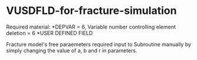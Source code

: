 # VUSDFLD-for-fracture-simulation

Required material: 
*DEPVAR = 6, Variable number controlling element deletion = 6
*USER DEFINED FIELD

Fracture model's free paraemeters required input to Subroutine manually by simply changing the value of a, b and r in parameters. 
